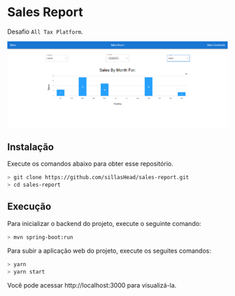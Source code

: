 # Sales Report

Desafio `All Tax Platform`.

![](sales-report.png)

## Instalação

Execute os comandos abaixo para obter esse repositório.

```bash
> git clone https://github.com/sillasHead/sales-report.git
> cd sales-report
```

## Execução

Para inicializar o backend do projeto, execute o seguinte comando:

```bash
> mvn spring-boot:run
```

Para subir a aplicação web do projeto, execute os seguites comandos:

```bash
> yarn
> yarn start
```

Você pode acessar http://localhost:3000 para visualizá-la.